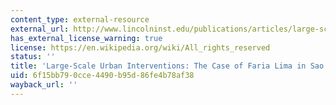 ```yaml
---
content_type: external-resource
external_url: http://www.lincolninst.edu/publications/articles/large-scale-urban-interventions
has_external_license_warning: true
license: https://en.wikipedia.org/wiki/All_rights_reserved
status: ''
title: 'Large-Scale Urban Interventions: The Case of Faria Lima in Sao Paulo'
uid: 6f15bb79-0cce-4490-b95d-86fe4b78af38
wayback_url: ''
---
```

